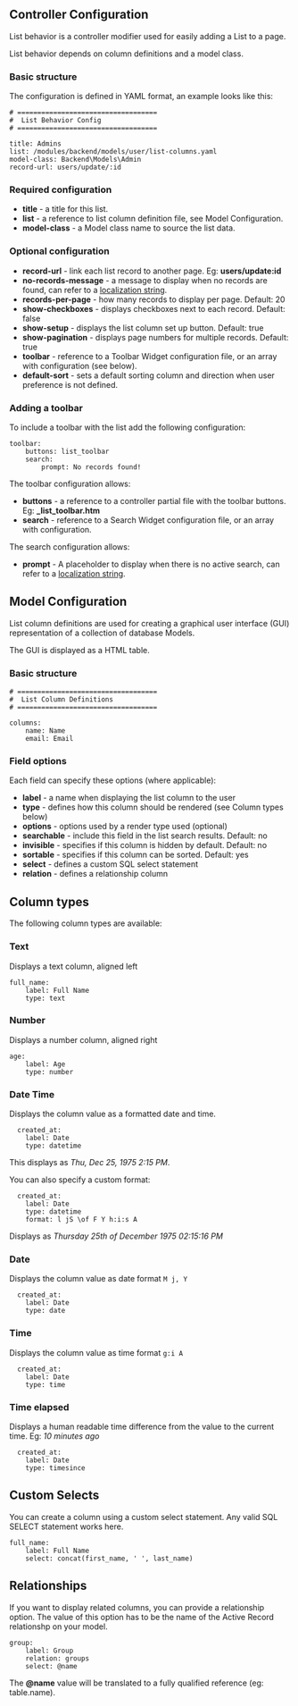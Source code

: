 ## Controller Configuration

List behavior is a controller modifier used for easily adding a List to a page.

List behavior depends on column definitions and a model class.

### Basic structure

The configuration is defined in YAML format, an example looks like this:

```
# ===================================
#  List Behavior Config
# ===================================

title: Admins
list: /modules/backend/models/user/list-columns.yaml
model-class: Backend\Models\Admin
record-url: users/update/:id
```

### Required configuration

* **title** - a title for this list.
* **list** - a reference to list column definition file, see Model Configuration.
* **model-class** - a Model class name to source the list data.

### Optional configuration

* **record-url** - link each list record to another page. Eg: **users/update:id**
* **no-records-message** - a message to display when no records are found, can refer to a [localization string](Localization).
* **records-per-page** - how many records to display per page. Default: 20
* **show-checkboxes** - displays checkboxes next to each record. Default: false
* **show-setup** - displays the list column set up button. Default: true
* **show-pagination** - displays page numbers for multiple records. Default: true
* **toolbar** - reference to a Toolbar Widget configuration file, or an array with configuration (see below).
* **default-sort** - sets a default sorting column and direction when user preference is not defined.

### Adding a toolbar

To include a toolbar with the list add the following configuration:

```
toolbar:
    buttons: list_toolbar
    search:
        prompt: No records found!
```

The toolbar configuration allows:

* **buttons** - a reference to a controller partial file with the toolbar buttons. Eg: **_list_toolbar.htm**
* **search** - reference to a Search Widget configuration file, or an array with configuration.

The search configuration allows:

* **prompt** - A placeholder to display when there is no active search, can refer to a [localization string](Localization).






## Model Configuration

List column definitions are used for creating a graphical user interface (GUI) representation of a collection of database Models.

The GUI is displayed as a HTML table.

### Basic structure

```
# ===================================
#  List Column Definitions
# ===================================

columns:
    name: Name
    email: Email
```

### Field options

Each field can specify these options (where applicable):

* **label** - a name when displaying the list column to the user
* **type** - defines how this column should be rendered (see Column types below)
* **options** - options used by a render type used (optional)
* **searchable** - include this field in the list search results. Default: no
* **invisible** - specifies if this column is hidden by default. Default: no
* **sortable** - specifies if this column can be sorted. Default: yes
* **select** - defines a custom SQL select statement
* **relation** - defines a relationship column

## Column types

The following column types are available:

### Text

Displays a text column, aligned left

```
full_name:
    label: Full Name
    type: text
```

### Number

Displays a number column, aligned right

```
age:
    label: Age
    type: number
```

### Date Time

Displays the column value as a formatted date and time.

```
  created_at:
    label: Date
    type: datetime
```

This displays as *Thu, Dec 25, 1975 2:15 PM*.

You can also specify a custom format:

```
  created_at:
    label: Date
    type: datetime
    format: l jS \of F Y h:i:s A
```

Displays as *Thursday 25th of December 1975 02:15:16 PM*

### Date

Displays the column value as date format `M j, Y`

```
  created_at:
    label: Date
    type: date
```

### Time

Displays the column value as time format `g:i A`

```
  created_at:
    label: Date
    type: time
```

### Time elapsed

Displays a human readable time difference from the value to the current time. Eg: *10 minutes ago*

```
  created_at:
    label: Date
    type: timesince
```

## Custom Selects

You can create a column using a custom select statement. Any valid SQL SELECT statement works here.

```
full_name:
    label: Full Name
    select: concat(first_name, ' ', last_name)
```

## Relationships

If you want to display related columns, you can provide a relationship option.
The value of this option has to be the name of the Active Record relationshp on your model.

```
group:
    label: Group
    relation: groups
    select: @name
```

The **@name** value will be translated to a fully qualified reference (eg: table.name).

